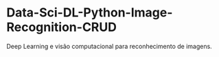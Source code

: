 # Data-Sci-DL-Python-Image-Recognition-CRUD
Deep Learning e visão computacional para reconhecimento de imagens.